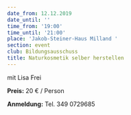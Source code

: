 ```yaml
---
date_from: 12.12.2019
date_until: ''
time_from: '19:00'
time_until: '21:00'
place: 'Jakob-Steiner-Haus Milland '
section: event
club: Bildungsausschuss
title: Naturkosmetik selber herstellen
---
```

mit Lisa Frei



**Preis:** 20 € / Person

**Anmeldung:** Tel. 349 0729685

